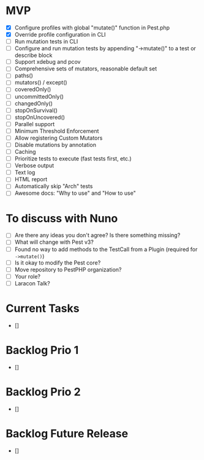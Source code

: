 # MVP
- [x] Configure profiles with global "mutate()" function in Pest.php
- [x] Override profile configuration in CLI
- [ ] Run mutation tests in CLI
- [ ] Configure and run mutation tests by appending "->mutate()" to a test or describe block
- [ ] Support xdebug and pcov
- [ ] Comprehensive sets of mutators, reasonable default set
- [ ] paths()
- [ ] mutators() / except()
- [ ] coveredOnly()
- [ ] uncommittedOnly()
- [ ] changedOnly()
- [ ] stopOnSurvival()
- [ ] stopOnUncovered()
- [ ] Parallel support
- [ ] Minimum Threshold Enforcement
- [ ] Allow registering Custom Mutators
- [ ] Disable mutations by annotation
- [ ] Caching
- [ ] Prioritize tests to execute (fast tests first, etc.)
- [ ] Verbose output
- [ ] Text log
- [ ] HTML report
- [ ] Automatically skip "Arch" tests
- [ ] Awesome docs: "Why to use" and "How to use"

# To discuss with Nuno
- [ ] Are there any ideas you don't agree? Is there something missing?
- [ ] What will change with Pest v3?
- [ ] Found no way to add methods to the TestCall from a Plugin (required for `->mutate()`)
- [ ] Is it okay to modify the Pest core?
- [ ] Move repository to PestPHP organization?
- [ ] Your role?
- [ ] Laracon Talk?

# Current Tasks
- [] 

# Backlog Prio 1
- []

# Backlog Prio 2
- []

# Backlog Future Release
- [] 
